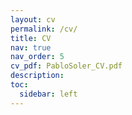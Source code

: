 ```yaml
---
layout: cv
permalink: /cv/
title: CV
nav: true
nav_order: 5
cv_pdf: PabloSoler_CV.pdf
description: 
toc:
  sidebar: left
---
```

